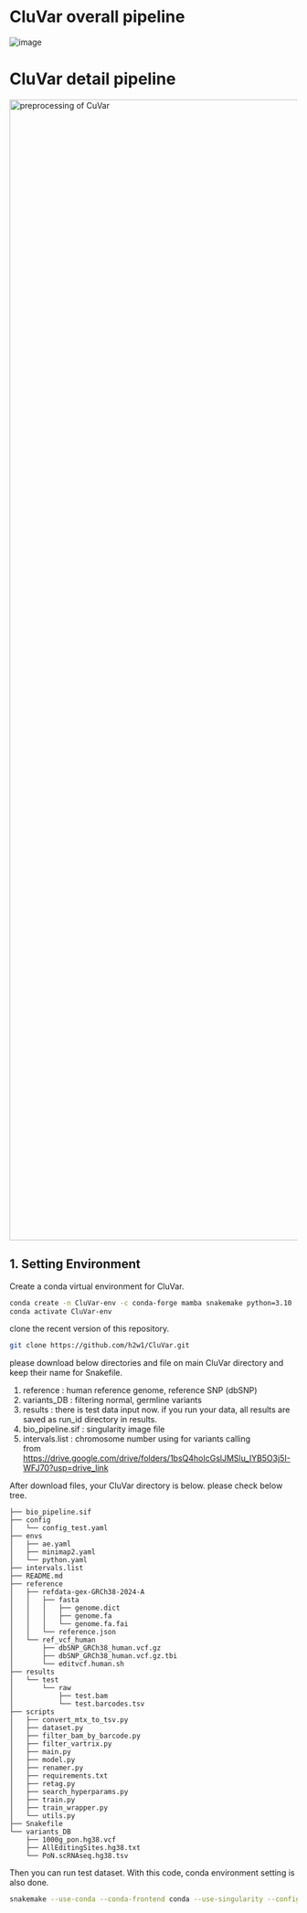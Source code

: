 # CluVar overall pipeline
![image](https://github.com/user-attachments/assets/5915c4be-ac88-45a0-9a3b-7a3567ef3f0d)

# CluVar detail pipeline 
<img width="1337" height="1998" alt="preprocessing of CuVar" src="https://github.com/user-attachments/assets/a3ea0b03-d5a6-4cf9-b0cd-6aa875ca8648" />


## 1. Setting Environment

Create a conda virtual environment for CluVar.

```bash
conda create -n CluVar-env -c conda-forge mamba snakemake python=3.10
conda activate CluVar-env 
```

clone the recent version of this repository.
```bash
git clone https://github.com/h2w1/CluVar.git
```
please download below directories and file on main CluVar directory and keep their name for Snakefile. 

1) reference : human reference genome, reference SNP (dbSNP) 
2) variants_DB : filtering normal, germline variants
3) results : there is test data input now. if you run your data, all results are saved as run_id directory in results.
4) bio_pipeline.sif : singularity image file
5) intervals.list :  chromosome number using for variants calling  
from https://drive.google.com/drive/folders/1bsQ4hoIcGslJMSlu_IYB5O3j5I-WFJ70?usp=drive_link

After download files, your CluVar directory is below. please check below tree.

```
├── bio_pipeline.sif
├── config
│   └── config_test.yaml
├── envs
│   ├── ae.yaml
│   ├── minimap2.yaml
│   └── python.yaml
├── intervals.list
├── README.md
├── reference
│   ├── refdata-gex-GRCh38-2024-A
│   │   ├── fasta
│   │   │   ├── genome.dict
│   │   │   ├── genome.fa
│   │   │   └── genome.fa.fai
│   │   └── reference.json
│   └── ref_vcf_human
│       ├── dbSNP_GRCh38_human.vcf.gz
│       ├── dbSNP_GRCh38_human.vcf.gz.tbi
│       └── editvcf.human.sh
├── results
│   └── test
│       └── raw
│           ├── test.bam
│           └── test.barcodes.tsv
├── scripts
│   ├── convert_mtx_to_tsv.py
│   ├── dataset.py
│   ├── filter_bam_by_barcode.py
│   ├── filter_vartrix.py
│   ├── main.py
│   ├── model.py
│   ├── renamer.py
│   ├── requirements.txt
│   ├── retag.py
│   ├── search_hyperparams.py
│   ├── train.py
│   ├── train_wrapper.py
│   └── utils.py
├── Snakefile
└── variants_DB
    ├── 1000g_pon.hg38.vcf
    ├── AllEditingSites.hg38.txt
    └── PoN.scRNAseq.hg38.tsv

``` 


Then you can run test dataset. 
With this code, conda environment setting is also done.

```bash
snakemake --use-conda --conda-frontend conda --use-singularity --configfile config/config_test.yaml  --cores 12
```




